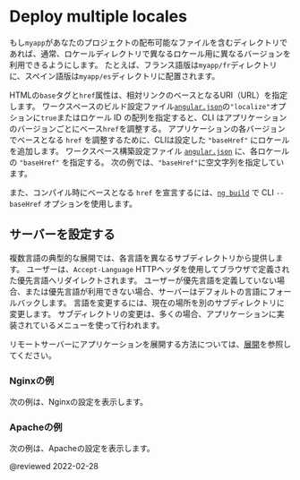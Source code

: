 # Deploy multiple locales

もし`myapp`があなたのプロジェクトの配布可能なファイルを含むディレクトリであれば、通常、ロケールディレクトリで異なるロケール用に異なるバージョンを利用できるようにします。
たとえば、フランス語版は`myapp/fr`ディレクトリに、スペイン語版は`myapp/es`ディレクトリに配置されます。

HTMLの`base`タグと`href`属性は、相対リンクのベースとなるURI（URL）を指定します。
ワークスペースのビルド設定ファイル[`angular.json`][AioGuideWorkspaceConfig]の`"localize"`オプションに`true`またはロケール ID の配列を指定すると、CLI はアプリケーションのバージョンごとにベース`href`を調整する。
アプリケーションの各バージョンでベースとなる `href` を調整するために、CLIは設定した `"baseHref"` にロケールを追加します。
ワークスペース構築設定ファイル [`angular.json`][AioGuideWorkspaceConfig] に、各ロケールの `"baseHref"` を指定する。
次の例では、`"baseHref"`に空文字列を指定しています。

<code-example header="angular.json" path="i18n/angular.json" region="i18n-baseHref"></code-example>

また、コンパイル時にベースとなる `href` を宣言するには、[`ng build`][AioCliBuild] で CLI `--baseHref` オプションを使用します。

## サーバーを設定する

複数言語の典型的な展開では、各言語を異なるサブディレクトリから提供します。
ユーザーは、`Accept-Language` HTTPヘッダを使用してブラウザで定義された優先言語へリダイレクトされます。
ユーザーが優先言語を定義していない場合、または優先言語が利用できない場合、サーバーはデフォルトの言語にフォールバックします。
言語を変更するには、現在の場所を別のサブディレクトリに変更します。
サブディレクトリの変更は、多くの場合、アプリケーションに実装されているメニューを使って行われます。

<div class="alert is-helpful">

リモートサーバーにアプリケーションを展開する方法については、[展開][AioGuideDeployment]を参照してください。

</div>

### Nginxの例

次の例は、Nginxの設定を表示します。

<code-example path="i18n/doc-files/nginx.conf" language="nginx"></code-example>

### Apacheの例

次の例は、Apacheの設定を表示します。

<code-example path="i18n/doc-files/apache2.conf" language="apache"></code-example>

<!-- links -->

[AioCliBuild]: cli/build "ng build | CLI | Angular"

[AioGuideDeployment]: guide/deployment "Deployment | Angular"

[AioGuideWorkspaceConfig]: guide/workspace-config "Angular workspace configuration | Angular"

<!-- external links -->

<!-- end links -->

@reviewed 2022-02-28
